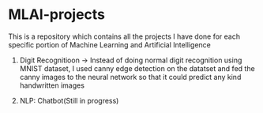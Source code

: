 # MLAI-projects

This is a repository which contains all the projects I have done for each specific portion of Machine Learning and Artificial Intelligence

1) Digit Recognitioon
 -> Instead of doing normal digit recognition using MNIST dataset, I used canny edge detection on the datatset and fed the canny images to the neural network so that
 it could predict any kind handwritten images
 
 2) NLP: Chatbot(Still in progress)

